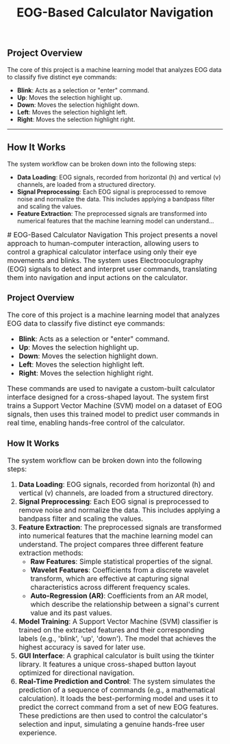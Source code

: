 # <h1 align="center">EOG-Based Calculator Navigation</h1>

<br>

## Project Overview

The core of this project is a machine learning model that analyzes EOG data to classify five distinct eye commands:

-   **Blink**: Acts as a selection or "enter" command.
-   **Up**: Moves the selection highlight up.
-   **Down**: Moves the selection highlight down.
-   **Left**: Moves the selection highlight left.
-   **Right**: Moves the selection highlight right.

---

## How It Works

The system workflow can be broken down into the following steps:

-   **Data Loading**: EOG signals, recorded from horizontal (h) and vertical (v) channels, are loaded from a structured directory.
-   **Signal Preprocessing**: Each EOG signal is preprocessed to remove noise and normalize the data. This includes applying a bandpass filter and scaling the values.
-   **Feature Extraction**: The preprocessed signals are transformed into numerical features that the machine learning model can understand...

<div style="font-size: 16px;">
# EOG-Based Calculator Navigation
This project presents a novel approach to human-computer interaction, allowing users to control a graphical calculator interface using only their eye movements and blinks. The system uses Electrooculography (EOG) signals to detect and interpret user commands, translating them into navigation and input actions on the calculator.

### Project Overview
The core of this project is a machine learning model that analyzes EOG data to classify five distinct eye commands:

- **Blink**: Acts as a selection or "enter" command.
- **Up**: Moves the selection highlight up.
- **Down**: Moves the selection highlight down.
- **Left**: Moves the selection highlight left.
- **Right**: Moves the selection highlight right.

These commands are used to navigate a custom-built calculator interface designed for a cross-shaped layout. The system first trains a Support Vector Machine (SVM) model on a dataset of EOG signals, then uses this trained model to predict user commands in real time, enabling hands-free control of the calculator.

### How It Works
The system workflow can be broken down into the following steps:

1.  **Data Loading**: EOG signals, recorded from horizontal (h) and vertical (v) channels, are loaded from a structured directory.
2.  **Signal Preprocessing**: Each EOG signal is preprocessed to remove noise and normalize the data. This includes applying a bandpass filter and scaling the values.
3.  **Feature Extraction**: The preprocessed signals are transformed into numerical features that the machine learning model can understand. The project compares three different feature extraction methods:
    -   **Raw Features**: Simple statistical properties of the signal.
    -   **Wavelet Features**: Coefficients from a discrete wavelet transform, which are effective at capturing signal characteristics across different frequency scales.
    -   **Auto-Regression (AR)**: Coefficients from an AR model, which describe the relationship between a signal's current value and its past values.
4.  **Model Training**: A Support Vector Machine (SVM) classifier is trained on the extracted features and their corresponding labels (e.g., 'blink', 'up', 'down'). The model that achieves the highest accuracy is saved for later use.
5.  **GUI Interface**: A graphical calculator is built using the tkinter library. It features a unique cross-shaped button layout optimized for directional navigation.
6.  **Real-Time Prediction and Control**: The system simulates the prediction of a sequence of commands (e.g., a mathematical calculation). It loads the best-performing model and uses it to predict the correct command from a set of new EOG features. These predictions are then used to control the calculator's selection and input, simulating a genuine hands-free user experience.
</div>
